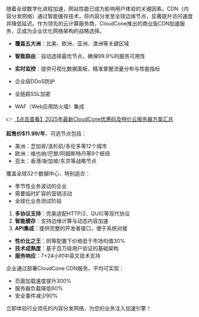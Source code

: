

随着全球数字化进程加速，网站性能已成为影响用户体验的关键因素。CDN（内容分发网络）通过智能缓存技术，将内容分发至全球边缘节点，显著提升访问速度并降低延迟。作为领先的云计算服务商，CloudCone推出的商业版CDN加速服务，正成为企业优化网络架构的战略选择。


- **覆盖五大洲**：北美、欧洲、亚洲、澳洲等关键区域
- **智能路由**：自动选择最优节点，确保99.9%的服务可用性
- **实时监控**：提供可视化数据面板，精准掌握流量分布与性能指标

- 企业级DDoS防护
- 全链路SSL加密
- WAF（Web应用防火墙）集成

👉 [【点击查看】2025年最新CloudCone优惠码及特价云服务器方案汇总](https://bit.ly/Cloudcone)


**起售价$11.99/年**，可选节点包括：
- 美洲：芝加哥/洛杉矶/多伦多等12个城市
- 欧洲：维也纳/巴黎/阿姆斯特丹等9个枢纽
- 亚太：香港/新加坡/东京等战略节点

覆盖全球32个数据中心，特别适合：
- 季节性业务波动的企业
- 需要临时扩容的营销活动
- 全球化业务测试阶段


1. **多协议支持**：完美适配HTTP/2、QUIC等现代协议
2. **智能缓存**：支持边缘计算与动态内容加速
3. **API集成**：提供完整的开发者接口，便于系统对接


- **性价比之王**：同等配置下价格低于市场均值30%
- **技术成熟度**：基于百万级用户验证的基础架构
- **服务响应**：7×24小时中英文技术支持

企业通过部署CloudCone CDN服务，平均可实现：
- 页面加载速度提升300%
- 服务器负载降低60%
- 安全事件减少90%

立即体验行业领先的内容分发网络，为您的业务注入加速引擎！
